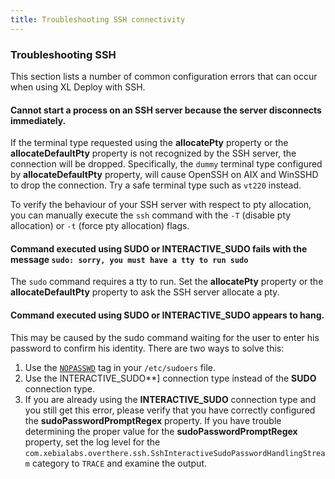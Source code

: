```yaml
---
title: Troubleshooting SSH connectivity
---
```

### Troubleshooting SSH

This section lists a number of common configuration errors that can occur when using XL Deploy with SSH.

#### Cannot start a process on an SSH server because the server disconnects immediately.

If the terminal type requested using the **allocatePty** property or the **allocateDefaultPty** property is not recognized by the SSH server, the connection will be dropped. Specifically, the `dummy` terminal type configured by **allocateDefaultPty** property, will cause OpenSSH on AIX and WinSSHD to drop the connection. Try a safe terminal type such as `vt220` instead.

To verify the behaviour of your SSH server with respect to pty allocation, you can manually execute the <code>ssh</code> command with the `-T` (disable pty allocation) or `-t` (force pty allocation) flags.

#### Command executed using SUDO or INTERACTIVE_SUDO fails with the message `sudo: sorry, you must have a tty to run sudo`

The `sudo` command requires a tty to run. Set the **allocatePty** property or the **allocateDefaultPty** property to ask the SSH server allocate a pty.

#### Command executed using SUDO or INTERACTIVE_SUDO appears to hang.

This may be caused by the sudo command waiting for the user to enter his password to confirm his identity. There are two ways to solve this:

1. Use the [`NOPASSWD`](http://www.gratisoft.us/sudo/sudoers.man.html#nopasswd_and_passwd) tag in your `/etc/sudoers` file.
2. Use the INTERACTIVE_SUDO**] connection type instead of the **SUDO** connection type.
3. If you are already using the **INTERACTIVE_SUDO** connection type and you still get this error, please verify that you have correctly configured the **sudoPasswordPromptRegex** property. If you have trouble determining the proper value for the **sudoPasswordPromptRegex** property, set the log level for the `com.xebialabs.overthere.ssh.SshInteractiveSudoPasswordHandlingStream` category to `TRACE` and examine the output.

